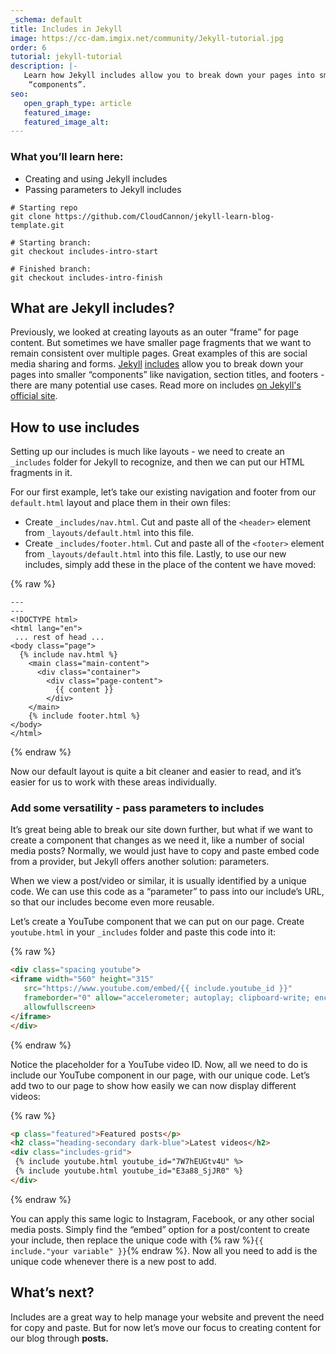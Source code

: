 ```yaml
---
_schema: default
title: Includes in Jekyll
image: https://cc-dam.imgix.net/community/Jekyll-tutorial.jpg
order: 6
tutorial: jekyll-tutorial
description: |-
   Learn how Jekyll includes allow you to break down your pages into smaller
    “components”.
seo:
   open_graph_type: article
   featured_image:
   featured_image_alt:
---
```

### What you’ll learn here:

* Creating and using Jekyll includes
* Passing parameters to Jekyll includes

```shell
# Starting repo
git clone https://github.com/CloudCannon/jekyll-learn-blog-template.git

# Starting branch:
git checkout includes-intro-start

# Finished branch:
git checkout includes-intro-finish
```

## What are Jekyll includes?

Previously, we looked at creating layouts as an outer “frame” for page content. But sometimes we have smaller page fragments that we want to remain consistent over multiple pages. Great examples of this are social media sharing and forms. <a target="_blank" rel="noopener" href="https://jekyllrb.com/docs/includes/">Jekyll</a>&nbsp;<a target="_blank" rel="noopener" href="https://jekyllrb.com/docs/includes/">includes</a>&nbsp;allow you to break down your pages into smaller “components” like navigation, section titles, and footers - there are many potential use cases. Read more on includes <a target="_blank" rel="noopener" href="https://jekyllrb.com/docs/includes/">on Jekyll's official site</a>.

## How to use includes

Setting up our includes is much like layouts - we need to create an `_includes` folder for Jekyll to recognize, and then we can put our HTML fragments in it.

For our first example, let’s take our existing navigation and footer from our `default.html` layout and place them in their own files:

* Create `_includes/nav.html`. Cut and paste all of the `<header>` element from `_layouts/default.html` into this file.
* Create `_includes/footer.html`. Cut and paste all of the `<footer>` element from `_layouts/default.html` into this file. Lastly, to use our new includes, simply add these in the place of the content we have moved:

{% raw %}
```plaintext
---
---
<!DOCTYPE html>
<html lang="en">
 ... rest of head ...
<body class="page">
  {% include nav.html %}
    <main class="main-content">
      <div class="container">
        <div class="page-content">
          {{ content }}
        </div>
    </main>
    {% include footer.html %}
</body>
</html>
```
{% endraw %}

Now our default layout is quite a bit cleaner and easier to read, and it’s easier for us to work with these areas individually.

### Add some versatility - pass parameters to includes

It’s great being able to break our site down further, but what if we want to create a component that changes as we need it, like a number of social media posts? Normally, we would just have to copy and paste embed code from a provider, but Jekyll offers another solution: parameters.

When we view a post/video or similar, it is usually identified by a unique code. We can use this code as a “parameter” to pass into our include’s URL, so that our includes become even more reusable.

Let’s create a YouTube component that we can put on our page. Create `youtube.html` in your `_includes` folder and paste this code into it:

{% raw %}
 ```html
<div class="spacing youtube">
<iframe width="560" height="315"
	src="https://www.youtube.com/embed/{{ include.youtube_id }}"
	frameborder="0" allow="accelerometer; autoplay; clipboard-write; encrypted-media; gyroscope; picture-in-picture"
	allowfullscreen>
</iframe>
</div>
```
{% endraw %}

Notice the placeholder for a YouTube video ID. Now, all we need to do is include our YouTube component in our page, with our unique code. Let’s add two to our page to show how easily we can now display different videos:

{% raw %}
 ```html
<p class="featured">Featured posts</p>
<h2 class="heading-secondary dark-blue">Latest videos</h2>
<div class="includes-grid">
  {% include youtube.html youtube_id="7W7hEUGtv4U" %>
  {% include youtube.html youtube_id="E3a88_SjJR0" %}
</div>
```
{% endraw %}

You can apply this same logic to Instagram, Facebook, or any other social media posts. Simply find the “embed” option for a post/content to create your include, then replace the unique code with {% raw %}`{{ include."your variable" }}`{% endraw %}. Now all you need to add is the unique code whenever there is a new post to add.

## What’s next?

Includes are a great way to help manage your website and prevent the need for copy and paste. But for now let’s move our focus to creating content for our blog through **posts.**